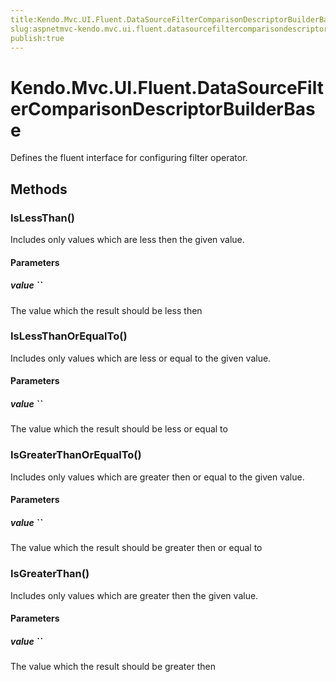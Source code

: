```yaml
---
title:Kendo.Mvc.UI.Fluent.DataSourceFilterComparisonDescriptorBuilderBase
slug:aspnetmvc-kendo.mvc.ui.fluent.datasourcefiltercomparisondescriptorbuilderbase
publish:true
---
```


# Kendo.Mvc.UI.Fluent.DataSourceFilterComparisonDescriptorBuilderBase

Defines the fluent interface for configuring filter operator.

## Methods

### IsLessThan()
Includes only values which are less then the given value.

#### Parameters

##### value ``
The value which the result should be less then

### IsLessThanOrEqualTo()
Includes only values which are less or equal to the given value.

#### Parameters

##### value ``
The value which the result should be less or equal to

### IsGreaterThanOrEqualTo()
Includes only values which are greater then or equal to the given value.

#### Parameters

##### value ``
The value which the result should be greater then or equal to

### IsGreaterThan()
Includes only values which are greater then the given value.

#### Parameters

##### value ``
The value which the result should be greater then